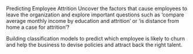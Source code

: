 Predicting Employee Attrition Uncover the factors that cause employees to leave the organization
and explore important questions such as ‘compare average monthly income by education and attrition’
or ‘is distance from home a case for attrition’?

Building classification models to predict which employee is likely to churn and help the business to devise
policies and attract back the right talent.
